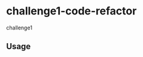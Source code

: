 # challenge1-code-refactor
challenge1

## Usage

<a href="https://github.com/Dagger3-1/challenge1-code-refactor"><a>

<a href="https://dagger3-1.github.io/challenge1-code-refactor"><a>

